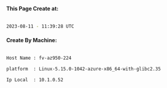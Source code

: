 
   
#### This Page Create at:

```bash

2023-08-11 - 11:39:28 UTC

```

#### Create By Machine:

```bash

Host Name : fv-az950-224

platform  : Linux-5.15.0-1042-azure-x86_64-with-glibc2.35

Ip Local  : 10.1.0.52

```

